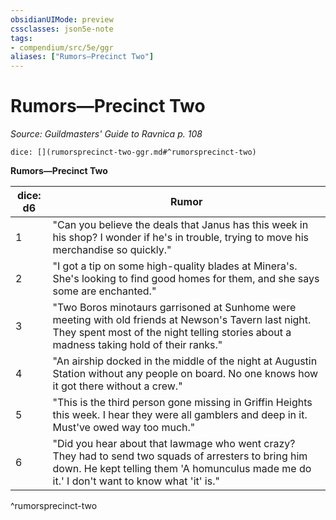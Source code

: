 ```yaml
---
obsidianUIMode: preview
cssclasses: json5e-note
tags:
- compendium/src/5e/ggr
aliases: ["Rumors—Precinct Two"]
---
```

# Rumors—Precinct Two
*Source: Guildmasters' Guide to Ravnica p. 108* 

`dice: [](rumorsprecinct-two-ggr.md#^rumorsprecinct-two)`

**Rumors—Precinct Two**

| dice: d6 | Rumor |
|----------|-------|
| 1 | "Can you believe the deals that Janus has this week in his shop? I wonder if he's in trouble, trying to move his merchandise so quickly." |
| 2 | "I got a tip on some high-quality blades at Minera's. She's looking to find good homes for them, and she says some are enchanted." |
| 3 | "Two Boros minotaurs garrisoned at Sunhome were meeting with old friends at Newson's Tavern last night. They spent most of the night telling stories about a madness taking hold of their ranks." |
| 4 | "An airship docked in the middle of the night at Augustin Station without any people on board. No one knows how it got there without a crew." |
| 5 | "This is the third person gone missing in Griffin Heights this week. I hear they were all gamblers and deep in it. Must've owed way too much." |
| 6 | "Did you hear about that lawmage who went crazy? They had to send two squads of arresters to bring him down. He kept telling them 'A homunculus made me do it.' I don't want to know what 'it' is." |
^rumorsprecinct-two